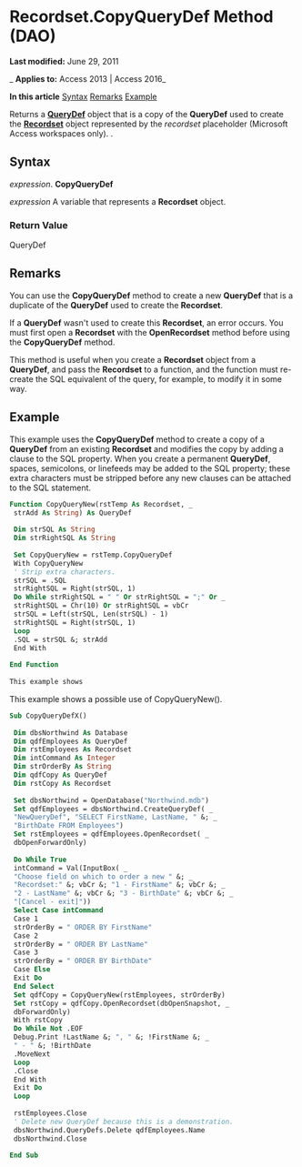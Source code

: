 
# Recordset.CopyQueryDef Method (DAO)

 **Last modified:** June 29, 2011

 _ **Applies to:** Access 2013 | Access 2016_

 **In this article**
[Syntax](#sectionSection0)
[Remarks](#sectionSection1)
[Example](#sectionSection2)


Returns a  **[QueryDef](0b3d901c-345d-42a2-f5f1-fb09cc562e27.md)** object that is a copy of the **QueryDef** used to create the **[Recordset](9774232c-e6da-175b-fc7f-ed2ab7908fa0.md)** object represented by the _recordset_ placeholder (Microsoft Access workspaces only). .

## Syntax
<a name="sectionSection0"> </a>

 _expression_. **CopyQueryDef**

 _expression_ A variable that represents a **Recordset** object.


### Return Value

QueryDef


## Remarks
<a name="sectionSection1"> </a>

You can use the  **CopyQueryDef** method to create a new **QueryDef** that is a duplicate of the **QueryDef** used to create the **Recordset**.

If a  **QueryDef** wasn't used to create this **Recordset**, an error occurs. You must first open a **Recordset** with the **OpenRecordset** method before using the **CopyQueryDef** method.

This method is useful when you create a  **Recordset** object from a **QueryDef**, and pass the **Recordset** to a function, and the function must re-create the SQL equivalent of the query, for example, to modify it in some way.


## Example
<a name="sectionSection2"> </a>

This example uses the  **CopyQueryDef** method to create a copy of a **QueryDef** from an existing **Recordset** and modifies the copy by adding a clause to the SQL property. When you create a permanent **QueryDef**, spaces, semicolons, or linefeeds may be added to the SQL property; these extra characters must be stripped before any new clauses can be attached to the SQL statement.


```vb
Function CopyQueryNew(rstTemp As Recordset, _ 
 strAdd As String) As QueryDef 
 
 Dim strSQL As String 
 Dim strRightSQL As String 
 
 Set CopyQueryNew = rstTemp.CopyQueryDef 
 With CopyQueryNew 
 ' Strip extra characters. 
 strSQL = .SQL 
 strRightSQL = Right(strSQL, 1) 
 Do While strRightSQL = " " Or strRightSQL = ";" Or _ 
 strRightSQL = Chr(10) Or strRightSQL = vbCr 
 strSQL = Left(strSQL, Len(strSQL) - 1) 
 strRightSQL = Right(strSQL, 1) 
 Loop 
 .SQL = strSQL &; strAdd 
 End With 
 
End Function 
 
This example shows 

```

This example shows a possible use of CopyQueryNew().




```vb
Sub CopyQueryDefX() 
 
 Dim dbsNorthwind As Database 
 Dim qdfEmployees As QueryDef 
 Dim rstEmployees As Recordset 
 Dim intCommand As Integer 
 Dim strOrderBy As String 
 Dim qdfCopy As QueryDef 
 Dim rstCopy As Recordset 
 
 Set dbsNorthwind = OpenDatabase("Northwind.mdb") 
 Set qdfEmployees = dbsNorthwind.CreateQueryDef( _ 
 "NewQueryDef", "SELECT FirstName, LastName, " &; _ 
 "BirthDate FROM Employees") 
 Set rstEmployees = qdfEmployees.OpenRecordset( _ 
 dbOpenForwardOnly) 
 
 Do While True 
 intCommand = Val(InputBox( _ 
 "Choose field on which to order a new " &; _ 
 "Recordset:" &; vbCr &; "1 - FirstName" &; vbCr &; _ 
 "2 - LastName" &; vbCr &; "3 - BirthDate" &; vbCr &; _ 
 "[Cancel - exit]")) 
 Select Case intCommand 
 Case 1 
 strOrderBy = " ORDER BY FirstName" 
 Case 2 
 strOrderBy = " ORDER BY LastName" 
 Case 3 
 strOrderBy = " ORDER BY BirthDate" 
 Case Else 
 Exit Do 
 End Select 
 Set qdfCopy = CopyQueryNew(rstEmployees, strOrderBy) 
 Set rstCopy = qdfCopy.OpenRecordset(dbOpenSnapshot, _ 
 dbForwardOnly) 
 With rstCopy 
 Do While Not .EOF 
 Debug.Print !LastName &; ", " &; !FirstName &; _ 
 " - " &; !BirthDate 
 .MoveNext 
 Loop 
 .Close 
 End With 
 Exit Do 
 Loop 
 
 rstEmployees.Close 
 ' Delete new QueryDef because this is a demonstration. 
 dbsNorthwind.QueryDefs.Delete qdfEmployees.Name 
 dbsNorthwind.Close 
 
End Sub
```

